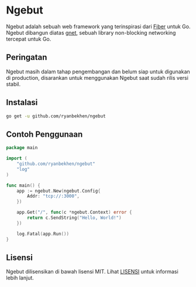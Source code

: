 # Ngebut

Ngebut adalah sebuah web framework yang terinspirasi dari [Fiber](https://github.com/gofiber/fiber) untuk Go. 
Ngebut dibangun diatas [gnet](https://github.com/panjf2000/gnet), sebuah library non-blocking networking tercepat untuk Go.

## Peringatan

Ngebut masih dalam tahap pengembangan dan belum siap untuk digunakan di production, disarankan untuk menggunakan Ngebut
saat sudah rilis versi stabil.

## Instalasi

```bash
go get -u github.com/ryanbekhen/ngebut
```

## Contoh Penggunaan

```go
package main

import (
	"github.com/ryanbekhen/ngebut"
	"log"
)

func main() {
	app := ngebut.New(ngebut.Config{
		Addr: "tcp://:3000",
	})

	app.Get("/", func(c *ngebut.Context) error {
		return c.SendString("Hello, World!")
	})

	log.Fatal(app.Run())
}

```

## Lisensi

Ngebut dilisensikan di bawah lisensi MIT. Lihat [LISENSI](LISENSI) untuk informasi lebih lanjut.